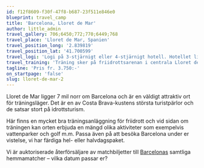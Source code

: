 ```yaml
---
id: f12f8609-f30f-47f8-b687-23f511e846e0
blueprint: travel_camp
title: 'Barcelona, Lloret de Mar'
author: little_admin
travel_gallery: 706;6450;772;770;6449;768
travel_place: 'Lloret de Mar, Spanien'
travel_position_long: '2.839819'
travel_position_lat: '41.700599'
travel_logi: 'Logi på 3-stjärnigt eller 4-stjärnigt hotell. Hotellet ligger i ett lugnt område i Lloret de Mar. Rummen har dusch/WC, luftkonditionering och TV. På hotellet finns tennisbanor och flera pooler varav 2 är uppvärmda.'
travel_training: 'Träning sker på friidrottsarenan i centrala Lloret de Mar. Det är 500 meters promenad från hotellet till anläggningen. På arenan finns stav- höjd och längdhopp, trestegsgropar, löpning, häcklöpning och kast (ej slägga, diskus, spjut). Ett litet gym finns på anläggningen. Anläggningen är stängd på söndagar (ej 21/4).'
tagline: 'Pris fr. 3.750:-'
on_startpage: 'false'
slug: lloret-de-mar-2
---
```

<p>Lloret de Mar ligger 7 mil norr om Barcelona och är en väldigt attraktiv ort för träningsläger. Det är en av Costa Brava-kustens största turistpärlor och de satsar stort på idrottsturism.</p>
<p>Här finns en mycket bra träningsanläggning för friidrott och vid sidan om träningen kan orten erbjuda en mängd olika aktiviteter som exempelvis vattenparker och golf m.m. Passa även på att besöka Barcelona under er vistelse, vi har färdiga hel- eller halvdagspaket.</p>
<p>Vi är auktoriserade återförsäljare av matchbiljetter till <a href="https://olka.se/fotbollsresor/la-liga/barcelona/fc-barcelona/">Barcelonas</a> samtliga hemmamatcher – vilka datum passar er?</p>
